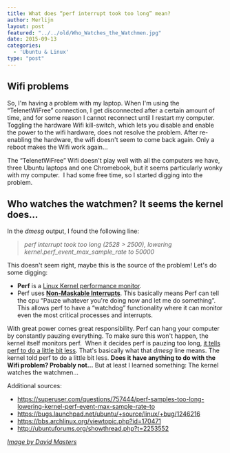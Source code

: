 ```yaml
---
title: What does “perf interrupt took too long” mean?
author: Merlijn
layout: post
featured: "../../old/Who_Watches_the_Watchmen.jpg"
date: 2015-09-13
categories:
  - 'Ubuntu & Linux'
type: "post"
---
```


## Wifi problems

So, I'm having a problem with my laptop. When I'm using the &#8220;TelenetWiFree&#8221; connection, I get disconnected after a certain amount of time, and for some reason I cannot reconnect until I restart my computer. Toggling the hardware Wifi kill-switch, which lets you disable and enable the power to the wifi hardware, does not resolve the problem. After re-enabling the hardware, the wifi doesn't seem to come back again. Only a reboot makes the Wifi work again&#8230;

The &#8220;TelenetWiFree&#8221; Wifi doesn't play well with all the computers we have, three Ubuntu laptops and one Chromebook, but it seems particularly wonky with my computer.  I had some free time, so I started digging into the problem.

## Who watches the watchmen? It seems the kernel does&#8230;

In the _dmesg_ output, I found the following line:

> _perf interrupt took too long (2528 > 2500), lowering kernel.perf\_event\_max\_sample\_rate to 50000_

This doesn't seem right, maybe this is the source of the problem! Let's do some digging:

* **Perf** is a [Linux Kernel performance monitor][1].
* Perf uses **[Non-Maskable Interrupts][2]**. This basically means Perf can tell the cpu &#8220;Pauze whatever you're doing now and let me do something&#8221;. This allows perf to have a &#8220;watchdog&#8221; functionality where it can monitor even the most critical processes and interrupts.

With great power comes great responsibility. Perf can hang your computer by constantly pauzing everything. To make sure this won't happen, the kernel itself monitors perf.  When it decides perf is pauzing too long, [it tells perf to do a little bit less][3]. That's basically what that _dmesg_ line means. The kernel told perf to do a little bit less. **Does it have anything to do with the Wifi problem? Probably not&#8230;** But at least I learned something: The kernel watches the watchmen&#8230;

Additional sources:

* <https://superuser.com/questions/757444/perf-samples-too-long-lowering-kernel-perf-event-max-sample-rate-to>
* <https://bugs.launchpad.net/ubuntu/+source/linux/+bug/1246216>
* <https://bbs.archlinux.org/viewtopic.php?id=170471>
* <http://ubuntuforums.org/showthread.php?t=2253552>

 [1]: https://en.wikipedia.org/wiki/Perf_(Linux)
 [2]: http://x86vmm.blogspot.nl/2005/10/linux-nmis-on-intel-64-bit-hardware.html
 [3]: https://lkml.org/lkml/2013/5/29/640

*[Image by David Masters](https://en.wikipedia.org/wiki/File:Who_Watches_the_Watchmen.jpg)*
